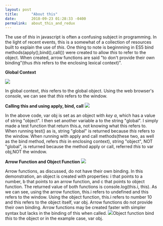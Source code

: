 ```yaml
---
layout: post
title:      "About this"
date:       2018-09-23 01:28:33 -0400
permalink:  about_this_and_redux
---
```



The use of *this* in javascript is often a confusing subject in programming. In the light of recent events, this is a somewhat of a collection of resources built to explain the use of *this*. One thing to note is beginnning in ES5 bind methods(apply(),bind(),call()) were created to allow *this* to refer to the object. When created, arrow functions are said "to don't provide their own binding"(thus *this* refers to the  enclosing lexical context)".
 
**Global Context**

![](https://i.imgur.com/6NDfuYu.png)

In global context, *this* refers to the global object. Using the web browser's console, we can see that *this* refers to the window.

**Calling this and using apply, bind, call**
![](https://i.imgur.com/TJkaRsN.png)

In the above code, var obj is set as an object with *key a*, which has a value of string "object". I then set another variable a to the string "global". I simply made a test function that return this.a, not knowing what this refers to. When running test() as is, string "global" is returned because *this* refers to the window. When running with apply and call methods(these two, as well as the bind method, refers *this* in enclosing context), string "object", NOT "global", is returned because the method apply or call, referred *this* to var obj,NOT the window.
		 
**Arrow Function and Object Function**
![](https://i.imgur.com/FHIKckE.png)

Arrow functions, as discussed, do not have their own binding. In this demonstration, an object is created with properties: i that points to a number, b that points to an arrow function, and c that points to object function. The returned value of both functions is console.log(this.i, this). As we can see, using the arrow function, this.i refers to undefined and this refers to the window. Using the object function, this.i refers to number 10 and this refers to the object itself, var obj. Arrow functions do not provide their own binding. Arrow functions may be created faster with simpler syntax but lacks in the binding of this when called. ![](![](http://)http://)Object function bind *this* to the object or in the example case, var obj. 
		
   

